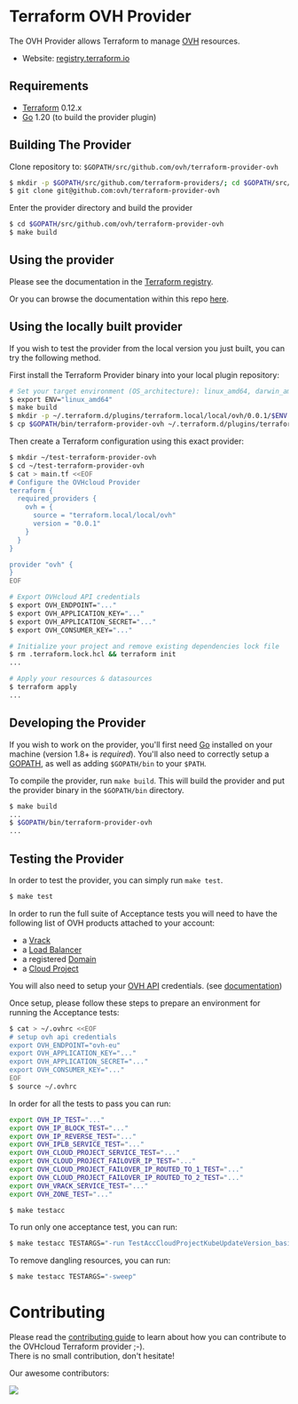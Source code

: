 Terraform OVH Provider
==================

The OVH Provider allows Terraform to manage [OVH](https://www.ovhcloud.com/) resources.

- Website: [registry.terraform.io](https://registry.terraform.io/providers/ovh/ovh/latest/docs)

Requirements
------------

- [Terraform](https://www.terraform.io/downloads.html) 0.12.x
- [Go](https://golang.org/doc/install) 1.20 (to build the provider plugin)

Building The Provider
---------------------

Clone repository to: `$GOPATH/src/github.com/ovh/terraform-provider-ovh`

```sh
$ mkdir -p $GOPATH/src/github.com/terraform-providers/; cd $GOPATH/src/github.com/terraform-providers/
$ git clone git@github.com:ovh/terraform-provider-ovh
```

Enter the provider directory and build the provider

```sh
$ cd $GOPATH/src/github.com/ovh/terraform-provider-ovh
$ make build
```

Using the provider
----------------------

Please see the documentation in the [Terraform registry](https://www.terraform.io/docs/providers/ovh/index.html).

Or you can browse the documentation within this repo [here](https://github.com/ovh/terraform-provider-ovh/tree/master/website/docs).

Using the locally built provider
----------------------

If you wish to test the provider from the local version you just built, you can try the following method.

First install the Terraform Provider binary into your local plugin repository:

```sh
# Set your target environment (OS_architecture): linux_amd64, darwin_amd64...
$ export ENV="linux_amd64"
$ make build
$ mkdir -p ~/.terraform.d/plugins/terraform.local/local/ovh/0.0.1/$ENV
$ cp $GOPATH/bin/terraform-provider-ovh ~/.terraform.d/plugins/terraform.local/local/ovh/0.0.1/$ENV/terraform-provider-ovh_v0.0.1
```

Then create a Terraform configuration using this exact provider:

```sh
$ mkdir ~/test-terraform-provider-ovh
$ cd ~/test-terraform-provider-ovh
$ cat > main.tf <<EOF
# Configure the OVHcloud Provider
terraform {
  required_providers {
    ovh = {
      source = "terraform.local/local/ovh"
      version = "0.0.1"
    }
  }
}

provider "ovh" {
}
EOF

# Export OVHcloud API credentials
$ export OVH_ENDPOINT="..."
$ export OVH_APPLICATION_KEY="..."
$ export OVH_APPLICATION_SECRET="..."
$ export OVH_CONSUMER_KEY="..."

# Initialize your project and remove existing dependencies lock file
$ rm .terraform.lock.hcl && terraform init
...

# Apply your resources & datasources
$ terraform apply
...
```


Developing the Provider
---------------------------

If you wish to work on the provider, you'll first need [Go](http://www.golang.org) installed on your machine (version 1.8+ is *required*). You'll also need to correctly setup a [GOPATH](http://golang.org/doc/code.html#GOPATH), as well as adding `$GOPATH/bin` to your `$PATH`.

To compile the provider, run `make build`. This will build the provider and put the provider binary in the `$GOPATH/bin` directory.

```sh
$ make build
...
$ $GOPATH/bin/terraform-provider-ovh
...
```

Testing the Provider
--------------------

In order to test the provider, you can simply run `make test`.

```sh
$ make test
```

In order to run the full suite of Acceptance tests you will need to have the following list of OVH products attached to your account:

- a [Vrack](https://www.ovh.ie/solutions/vrack/)
- a [Load Balancer](https://www.ovh.ie/solutions/load-balancer/)
- a registered [Domain](https://www.ovh.ie/domains/)
- a [Cloud Project](https://www.ovh.ie/public-cloud/instances/)

You will also need to setup your [OVH API](https://api.ovh.com) credentials. (see [documentation](https://www.terraform.io/docs/providers/ovh/index.html#configuration-reference))

Once setup, please follow these steps to prepare an environment for running the Acceptance tests:

```sh
$ cat > ~/.ovhrc <<EOF
# setup ovh api credentials
export OVH_ENDPOINT="ovh-eu"
export OVH_APPLICATION_KEY="..."
export OVH_APPLICATION_SECRET="..."
export OVH_CONSUMER_KEY="..."
EOF
$ source ~/.ovhrc
```

In order for all the tests to pass you can run:

```sh
export OVH_IP_TEST="..."
export OVH_IP_BLOCK_TEST="..."
export OVH_IP_REVERSE_TEST="..."
export OVH_IPLB_SERVICE_TEST="..."
export OVH_CLOUD_PROJECT_SERVICE_TEST="..."
export OVH_CLOUD_PROJECT_FAILOVER_IP_TEST="..."
export OVH_CLOUD_PROJECT_FAILOVER_IP_ROUTED_TO_1_TEST="..."
export OVH_CLOUD_PROJECT_FAILOVER_IP_ROUTED_TO_2_TEST="..."
export OVH_VRACK_SERVICE_TEST="..."
export OVH_ZONE_TEST="..."

$ make testacc
```

To run only one acceptance test, you can run:

```sh
$ make testacc TESTARGS="-run TestAccCloudProjectKubeUpdateVersion_basic"
```

To remove dangling resources, you can run:

```sh
$ make testacc TESTARGS="-sweep"
```

# Contributing

Please read the [contributing guide](./CONTRIBUTING.md) to learn about how you can contribute to the OVHcloud Terraform provider ;-).<br/>
There is no small contribution, don't hesitate!

Our awesome contributors:

<a href="https://github.com/ovh/terraform-provider-ovh/graphs/contributors">
  <img src="https://contrib.rocks/image?repo=ovh/terraform-provider-ovh" />
</a>
